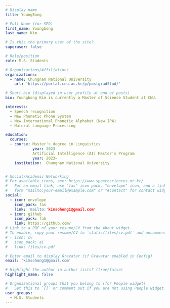 ```yaml
---
# Display name
title: YoungBong

# Full Name (for SEO)
first_name: Youngbong
last_name: Kim

# Is this the primary user of the site?
superuser: false

# Role/position
role: M.S. Students

# Organizations/Affiliations
organizations:
  - name: Chungnam National University
    url: 'https://portal.cnu.ac.kr/p/postgradStud/'

# Short bio (displayed in user profile at end of posts)
bio: Youngbong Kim is currently a Master of Science Student at CNU.

interests:
  - Speech recognition 
  - New Phonetic Phone System
  - New International Phonetic Alphabet (New IPA)
  - Natural Language Processing 

education:
  courses:
  - course: Master's degree in Linguistics
            year: 2023
            Artificial Intelligence (AI) Master’s Program
            year: 2023~
    institution:  Chungnam National University


# Social/Academic Networking
# For available icons, see: https://www.speechsciences.or.kr/
#   For an email link, use "fas" icon pack, "envelope" icon, and a link in the
#   form "mailto:your-email@example.com" or "#contact" for contact widget.
social:
  - icon: envelope
    icon_pack: fas
    link: 'mailto:'kimsohong1@gmail.com'
  - icon: github
    icon_pack: fab
    link: https://github.com/
# Link to a PDF of your resume/CV from the About widget.
# To enable, copy your resume/CV to `static/files/cv.pdf` and uncomment the lines below.
# - icon: cv
#   icon_pack: ai
#   link: files/cv.pdf

# Enter email to display Gravatar (if Gravatar enabled in Config)
email: 'kimsohong1@gmail.com'

# Highlight the author in author lists? (true/false)
highlight_name: false

# Organizational groups that you belong to (for People widget)
#   Set this to `[]` or comment out if you are not using People widget.
user_groups:
  - M.S. Students
---
```


